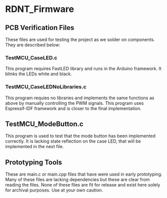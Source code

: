 # RDNT_Firmware

## PCB Verification Files

These files are used for testing the project as we solder on components. They are described below:

### TestMCU_CaseLED.c
This program requires FastLED library and runs in the Arduino framework. It blinks the LEDs white and black.

### TestMCU_CaseLEDNoLibraries.c
This program requies no libraries and implements the same functions as above by manually controlling the PWM signals. This program uses Espressif-IDF framework and is closer to the final implementation.

## TestMCU_ModeButton.c
This program is used to test that the mode button has been implemented correctly. It is lacking state reflection on the case LED, that will be implemented in the next file.


## Prototyping Tools

These are main.c or main.cpp files that have were used in early prototyping. Many of these files are lacking dependencies but these are clear from reading the files. None of these files are fit for release and exist here solely for archival purposes. Use at your own caution.
